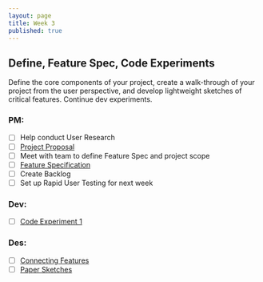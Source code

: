 ```yaml
---
layout: page
title: Week 3
published: true
---
```



## Define, Feature Spec, Code Experiments

Define the core components of your project, create a walk-through of your project from the user perspective, and develop lightweight sketches of critical features. Continue dev experiments.

### PM:
* [ ] Help conduct User Research
* [ ] [Project Proposal](project-proposal.md)
* [ ] Meet with team to define Feature Spec and project scope
* [ ] [Feature Specification](feature-specification.md)
* [ ] Create Backlog
* [ ] Set up Rapid User Testing for next week

### Dev:
* [ ] [Code Experiment 1](code-experiment-1.md)

### Des:
* [ ] [Connecting Features](connecting-features.md)
* [ ] [Paper Sketches](paper-sketches.md)
